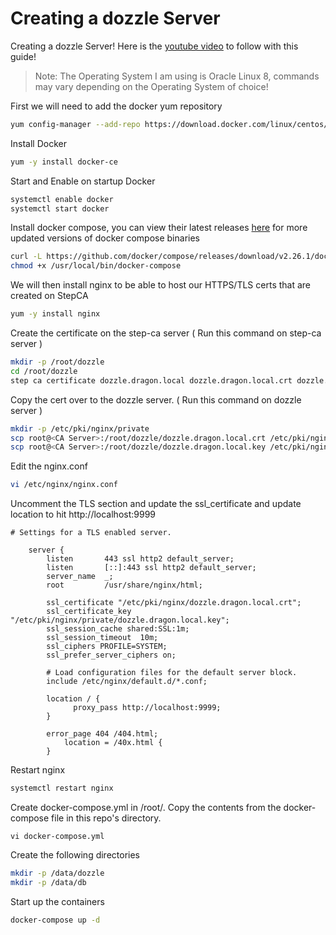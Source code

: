 # Creating a dozzle Server
Creating a dozzle Server! Here is the [youtube video](https://www.youtube.com/watch?v=xPDLqlFMnwU&list=PLhkW8M2MBf-H33LeTrVMc0LwN3EuOqGQV&index=12&pp=gAQBiAQB) to follow with this guide!

> Note: The Operating System I am using is Oracle Linux 8, commands may vary depending on the Operating System of choice!


First we will need to add the docker yum repository
```sh
yum config-manager --add-repo https://download.docker.com/linux/centos/docker-ce.repo
```

Install Docker 
```sh
yum -y install docker-ce
```

Start and Enable on startup Docker 
```sh
systemctl enable docker 
systemctl start docker 
```

Install docker compose, you can view their latest releases [here](https://github.com/docker/compose/releases/) for more updated versions of docker compose binaries 
```sh
curl -L https://github.com/docker/compose/releases/download/v2.26.1/docker-compose-linux-x86_64 -o /usr/local/bin/docker-compose
chmod +x /usr/local/bin/docker-compose
```

We will then install nginx to be able to host our HTTPS/TLS certs that are created on StepCA 
```sh
yum -y install nginx
```

Create the certificate on the step-ca server ( Run this command on step-ca server )
```sh
mkdir -p /root/dozzle
cd /root/dozzle 
step ca certificate dozzle.dragon.local dozzle.dragon.local.crt dozzle.dragon.local.key
```

Copy the cert over to the dozzle server. ( Run this command on dozzle server )
```sh
mkdir -p /etc/pki/nginx/private
scp root@<CA Server>:/root/dozzle/dozzle.dragon.local.crt /etc/pki/nginx/dozzle.dragon.local.crt
scp root@<CA Server>:/root/dozzle/dozzle.dragon.local.key /etc/pki/nginx/private/dozzle.asgard.local.key
```

Edit the nginx.conf 
```sh
vi /etc/nginx/nginx.conf
```

Uncomment the TLS section and update the ssl_certificate and update location to hit http://localhost:9999
```
# Settings for a TLS enabled server.

    server {
        listen       443 ssl http2 default_server;
        listen       [::]:443 ssl http2 default_server;
        server_name  _;
        root         /usr/share/nginx/html;

        ssl_certificate "/etc/pki/nginx/dozzle.dragon.local.crt";
        ssl_certificate_key "/etc/pki/nginx/private/dozzle.dragon.local.key";
        ssl_session_cache shared:SSL:1m;
        ssl_session_timeout  10m;
        ssl_ciphers PROFILE=SYSTEM;
        ssl_prefer_server_ciphers on;

        # Load configuration files for the default server block.
        include /etc/nginx/default.d/*.conf;

        location / {
	          proxy_pass http://localhost:9999;
        }

        error_page 404 /404.html;
            location = /40x.html {
        }

```

Restart nginx 
```sh
systemctl restart nginx
```

Create docker-compose.yml in /root/. Copy the contents from the docker-compose file in this repo's directory. 
```
vi docker-compose.yml 
```

Create the following directories
```sh
mkdir -p /data/dozzle
mkdir -p /data/db
```

Start up the containers
```sh
docker-compose up -d 
```

